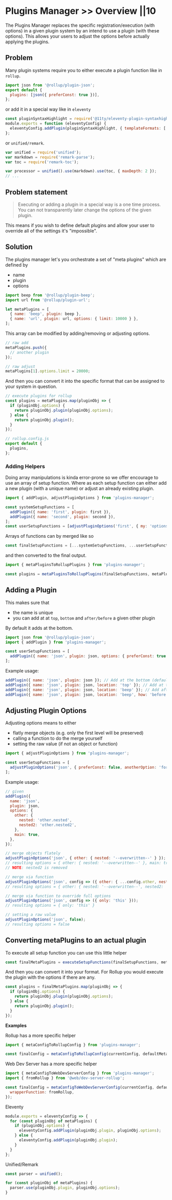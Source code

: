 # Plugins Manager >> Overview ||10

The Plugins Manager replaces the specific registration/execution (with options) in a given plugin system by an intend to use a plugin (with these options).
This allows your users to adjust the options before actually applying the plugins.

## Problem

Many plugin systems require you to either execute a plugin function like in `rollup`.

```js
import json from '@rollup/plugin-json';
export default {
  plugins: [json({ preferConst: true })],
};
```

or add it in a special way like in `eleventy`

```js
const pluginSyntaxHighlight = require('@11ty/eleventy-plugin-syntaxhighlight');
module.exports = function (eleventyConfig) {
  eleventyConfig.addPlugin(pluginSyntaxHighlight, { templateFormats: ['md'] });
};
```

or `unified/remark`.

```js
var unified = require('unified');
var markdown = require('remark-parse');
var toc = require('remark-toc');

var processor = unified().use(markdown).use(toc, { maxDepth: 2 });
// ...
```

## Problem statement

> Executing or adding a plugin in a special way is a one time process. You can not transparently later change the options of the given plugin.

This means if you wish to define default plugins and allow your user to override all of the settings it's "impossible".

## Solution

The plugins manager let's you orchestrate a set of "meta plugins" which are defined by

- name
- plugin
- options

```js
import beep from '@rollup/plugin-beep';
import url from '@rollup/plugin-url';

let metaPlugins = [
  { name: 'beep', plugin: beep },
  { name: 'url', plugin: url, options: { limit: 10000 } },
];
```

This array can be modified by adding/removing or adjusting options.

```js
// raw add
metaPlugins.push({
  // another plugin
});

// raw adjust
metaPlugins[1].options.limit = 20000;
```

And then you can convert it into the specific format that can be assigned to your system in question.

```js
// execute plugins for rollup
const plugins = metaPlugins.map(pluginObj => {
  if (pluginObj.options) {
    return pluginObj.plugin(pluginObj.options);
  } else {
    return pluginObj.plugin();
  }
});

// rollup.config.js
export default {
  plugins,
};
```

### Adding Helpers

Doing array manipulations is kinda error-prone so we offer encourage to use an array of setup function. Where as each setup function can either add a new plugin (with a unique name) or adjust an already existing plugin.

```js
import { addPlugin, adjustPluginOptions } from 'plugins-manager';

const systemSetupFunctions = [
  addPlugin({ name: 'first', plugin: first }),
  addPlugin({ name: 'second', plugin: second }),
];
const userSetupFunctions = [adjustPluginOptions('first', { my: 'options' })];
```

Arrays of functions can by merged like so

```js
const finalSetupFunctions = [...systemSetupFunctions, ...userSetupFunctions];
```

and then converted to the final output.

```js
import { metaPluginsToRollupPlugins } from 'plugins-manager';

const plugins = metaPluginsToRollupPlugins(finalSetupFunctions, metaPlugins);
```

## Adding a Plugin

This makes sure that

- the name is unique
- you can add at at `top`, `bottom` and `after/before` a given other plugin

By default it adds at the bottom.

```js
import json from '@rollup/plugin-json';
import { addPlugin } from 'plugins-manager';

const userSetupFunctions = [
  addPlugin({ name: 'json', plugin: json, options: { preferConst: true } }),
];
```

Example usage:

```js
addPlugin({ name: 'json', plugin: json }); // Add at the bottom (default)
addPlugin({ name: 'json', plugin: json, location: 'top' }); // Add at the top/beginning of the array
addPlugin({ name: 'json', plugin: json, location: 'beep' }); // Add after (default) plugin 'beep'
addPlugin({ name: 'json', plugin: json, location: 'beep', how: 'before' }); // Add before plugin 'beep'
```

## Adjusting Plugin Options

Adjusting options means to either

- flatly merge objects (e.g. only the first level will be preserved)
- calling a function to do the merge yourself
- setting the raw value (if not an object or function)

```js
import { adjustPluginOptions } from 'plugins-manager';

const userSetupFunctions = [
  adjustPluginOptions('json', { preferConst: false, anotherOption: 'format' }),
];
```

Example usage:

```js
// given
addPlugin({
  name: 'json',
  plugin: json,
  options: {
    other: {
      nested: 'other.nested',
      nested2: 'other.nested2',
    },
    main: true,
  },
});

// merge objects flately
adjustPluginOptions('json', { other: { nested: '--overwritten--' } });
// resulting options = { other: { nested: '--overwritten--' }, main: true }
// NOTE: nested2 is removed

// merge via function
adjustPluginOptions('json', config => ({ other: { ...config.other, nested: '--overwritten--' } }));
// resulting options = { other: { nested: '--overwritten--', nested2: 'other.nested2' }, main: true }

// merge via function to override full options
adjustPluginOptions('json', config => ({ only: 'this' }));
// resulting options = { only: 'this' }

// setting a raw value
adjustPluginOptions('json', false);
// resulting options = false
```

## Converting metaPlugins to an actual plugin

To execute all setup function you can use this little helper

```js
const finalMetaPlugins = executeSetupFunctions(finalSetupFunctions, metaPlugins);
```

And then you can convert it into your format.
For Rollup you would execute the plugin with the options if there are any.

```js
const plugins = finalMetaPlugins.map(pluginObj => {
  if (pluginObj.options) {
    return pluginObj.plugin(pluginObj.options);
  } else {
    return pluginObj.plugin();
  }
});
```

**Examples**

Rollup has a more specific helper

```js
import { metaConfigToRollupConfig } from 'plugins-manager';

const finalConfig = metaConfigToRollupConfig(currentConfig, defaultMetaPlugins);
```

Web Dev Server has a more specific helper

```js
import { metaConfigToWebDevServerConfig } from 'plugins-manager';
import { fromRollup } from '@web/dev-server-rollup';

const finalConfig = metaConfigToWebDevServerConfig(currentConfig, defaultMetaPlugins, {
  wrapperFunction: fromRollup,
});
```

Eleventy

```js
module.exports = eleventyConfig => {
  for (const pluginObj of metaPlugins) {
    if (pluginObj.options) {
      eleventyConfig.addPlugin(pluginObj.plugin, pluginObj.options);
    } else {
      eleventyConfig.addPlugin(pluginObj.plugin);
    }
  }
};
```

Unified/Remark

```js
const parser = unified();

for (const pluginObj of metaPlugins) {
  parser.use(pluginObj.plugin, pluginObj.options);
}
```
